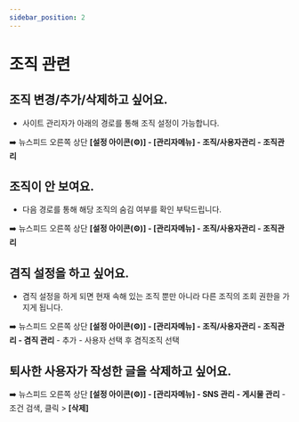 ```yaml
---
sidebar_position: 2
---
```


# 조직 관련


## 조직 변경/추가/삭제하고 싶어요.

- 사이트 관리자가 아래의 경로를 통해 조직 설정이 가능합니다.

➡️ 뉴스피드 오른쪽 상단 **[설정 아이콘(⚙️)] - [관리자메뉴]  - 조직/사용자관리 - 조직관리**


## 조직이 안 보여요.

- 다음 경로를 통해 해당 조직의 숨김 여부를 확인 부탁드립니다.

➡️ 뉴스피드 오른쪽 상단 **[설정 아이콘(⚙️)] - [관리자메뉴]  - 조직/사용자관리 - 조직관리**


## 겸직 설정을 하고 싶어요.

- 겸직 설정을 하게 되면 현재 속해 있는 조직 뿐만 아니라 다른 조직의 조회 권한을 가지게 됩니다.

➡️ 뉴스피드 오른쪽 상단 **[설정 아이콘(⚙️)] - [관리자메뉴]  - 조직/사용자관리 - 조직관리 - 겸직 관리** - 추가 - 사용자 선택 후 겸직조직 선택


## 퇴사한 사용자가 작성한 글을 삭제하고 싶어요.

➡️ 뉴스피드 오른쪽 상단  **[설정 아이콘(⚙️)] - [관리자메뉴]  - SNS 관리 - 게시물 관리** - 조건 검색, 클릭 > **[삭제]**